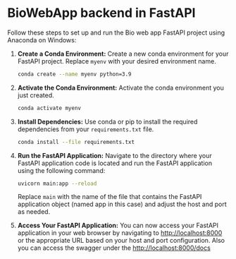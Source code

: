 # BioWebApp backend in FastAPI

Follow these steps to set up and run the Bio web app FastAPI project using Anaconda on Windows:


1. **Create a Conda Environment:** Create a new conda environment for your FastAPI project. Replace `myenv` with your desired environment name.
    ```bash
    conda create --name myenv python=3.9
    ```

2. **Activate the Conda Environment:** Activate the conda environment you just created.
    ```bash
    conda activate myenv
    ```

3. **Install Dependencies:** Use conda or pip to install the required dependencies from your `requirements.txt` file.
    ```bash
    conda install --file requirements.txt
    ```

4. **Run the FastAPI Application:** Navigate to the directory where your FastAPI application code is located and run the FastAPI application using the following command:
    ```bash
    uvicorn main:app --reload
    ```
   Replace `main` with the name of the file that contains the FastAPI application object (named app in this case) and adjust the host and port as needed.

5. **Access Your FastAPI Application:** You can now access your FastAPI application in your web browser by navigating to [http://localhost:8000](http://localhost:8000) or the appropriate URL based on your host and port configuration. Also you can access the swagger under the [http://localhost:8000/docs](http://localhost:8000/docs)

